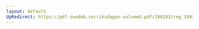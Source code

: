 ```yaml
---
layout: default
UpRedirect: https://pdf.swedeb.se/riksdagen-volumeG-pdf/199293/reg_199293/reg_199293_0615.pdf
---
```

